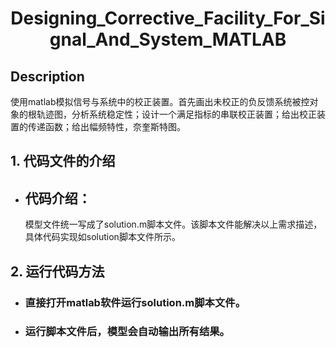 # __<center>Designing_Corrective_Facility_For_Signal_And_System_MATLAB</center>__
## **Description**
使用matlab模拟信号与系统中的校正装置。首先画出未校正的负反馈系统被控对象的根轨迹图，分析系统稳定性；设计一个满足指标的串联校正装置；给出校正装置的传递函数；给出幅频特性，奈奎斯特图。
## **1. 代码文件的介绍**

+ ## 代码介绍：
  
  模型文件统一写成了solution.m脚本文件。该脚本文件能解决以上需求描述，具体代码实现如solution脚本文件所示。

## __2. 运行代码方法__

  + ### 直接打开matlab软件运行solution.m脚本文件。
  + ### 运行脚本文件后，模型会自动输出所有结果。


